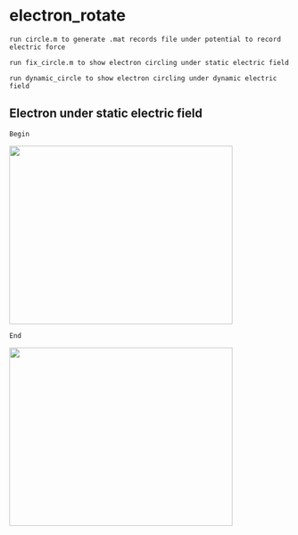 # electron_rotate
```
run circle.m to generate .mat records file under potential to record electric force

run fix_circle.m to show electron circling under static electric field

run dynamic_circle to show electron circling under dynamic electric field
```
## Electron under static electric field
```Begin```


<img src="https://github.com/jasoonn/electron_rotate/blob/master/images/no_change.gif" width="400" height="320">

```End```


<img src="https://github.com/jasoonn/electron_rotate/blob/master/images/no_change_final.gif" width="400" height="320">


